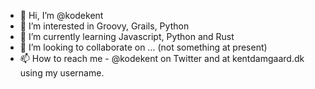 - 👋 Hi, I’m @kodekent
- 👀 I’m interested in Groovy, Grails, Python
- 🌱 I’m currently learning Javascript, Python and Rust
- 💞️ I’m looking to collaborate on ... (not something at present)
- 📫 How to reach me - @kodekent on Twitter and at kentdamgaard.dk using my username.

<!---
kodekent/kodekent is a ✨ special ✨ repository because its `README.md` (this file) appears on your GitHub profile.
You can click the Preview link to take a look at your changes.
--->
